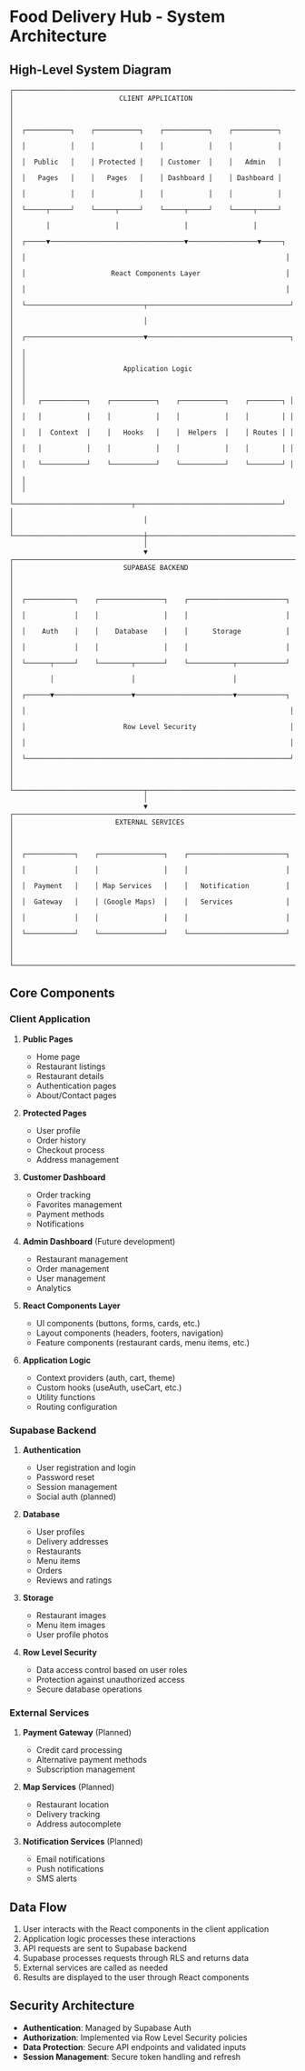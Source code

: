 
# Food Delivery Hub - System Architecture

## High-Level System Diagram

```
┌───────────────────────────────────────────────────────────────────────┐
│                          CLIENT APPLICATION                           │
│                                                                       │
│  ┌───────────┐    ┌───────────┐    ┌───────────┐    ┌───────────┐    │
│  │           │    │           │    │           │    │           │    │
│  │  Public   │    │ Protected │    │ Customer  │    │   Admin   │    │
│  │   Pages   │    │   Pages   │    │ Dashboard │    │ Dashboard │    │
│  │           │    │           │    │           │    │           │    │
│  └─────┬─────┘    └─────┬─────┘    └─────┬─────┘    └─────┬─────┘    │
│        │                │                │                │           │
│  ┌─────▼─────────────────────────────────▼─────────────────▼─────┐   │
│  │                                                                │   │
│  │                     React Components Layer                     │   │
│  │                                                                │   │
│  └─────────────────────────────┬───────────────────────────────────┘  │
│                                │                                       │
│  ┌─────────────────────────────▼───────────────────────────────────┐  │
│  │                                                                  │  │
│  │                        Application Logic                         │  │
│  │                                                                  │  │
│  │   ┌───────────┐    ┌───────────┐    ┌───────────┐    ┌────────┐ │  │
│  │   │           │    │           │    │           │    │        │ │  │
│  │   │  Context  │    │   Hooks   │    │  Helpers  │    │ Routes │ │  │
│  │   │           │    │           │    │           │    │        │ │  │
│  │   └───────────┘    └───────────┘    └───────────┘    └────────┘ │  │
│  │                                                                  │  │
│  └─────────────────────────────┬────────────────────────────────────┘  │
│                                │                                        │
└────────────────────────────────┼────────────────────────────────────────┘
                                 │
                                 ▼
┌────────────────────────────────────────────────────────────────────────┐
│                           SUPABASE BACKEND                             │
│                                                                        │
│  ┌────────────┐    ┌────────────────┐    ┌────────────────────────┐   │
│  │            │    │                │    │                        │   │
│  │    Auth    │    │    Database    │    │      Storage           │   │
│  │            │    │                │    │                        │   │
│  └──────┬─────┘    └────────┬───────┘    └───────────┬────────────┘   │
│         │                   │                        │                 │
│  ┌──────▼───────────────────▼────────────────────────▼────────────┐   │
│  │                                                                 │   │
│  │                        Row Level Security                       │   │
│  │                                                                 │   │
│  └─────────────────────────────────────────────────────────────────┘   │
│                                                                        │
└────────────────────────────────┬───────────────────────────────────────┘
                                 │
                                 ▼
┌────────────────────────────────────────────────────────────────────────┐
│                         EXTERNAL SERVICES                              │
│                                                                        │
│  ┌────────────┐    ┌────────────────┐    ┌────────────────────────┐   │
│  │            │    │                │    │                        │   │
│  │  Payment   │    │ Map Services   │    │   Notification         │   │
│  │  Gateway   │    │ (Google Maps)  │    │   Services             │   │
│  │            │    │                │    │                        │   │
│  └────────────┘    └────────────────┘    └────────────────────────┘   │
│                                                                        │
└────────────────────────────────────────────────────────────────────────┘
```

## Core Components

### Client Application

1. **Public Pages**
   - Home page
   - Restaurant listings
   - Restaurant details
   - Authentication pages
   - About/Contact pages

2. **Protected Pages**
   - User profile
   - Order history
   - Checkout process
   - Address management

3. **Customer Dashboard**
   - Order tracking
   - Favorites management
   - Payment methods
   - Notifications

4. **Admin Dashboard** (Future development)
   - Restaurant management
   - Order management
   - User management
   - Analytics

5. **React Components Layer**
   - UI components (buttons, forms, cards, etc.)
   - Layout components (headers, footers, navigation)
   - Feature components (restaurant cards, menu items, etc.)

6. **Application Logic**
   - Context providers (auth, cart, theme)
   - Custom hooks (useAuth, useCart, etc.)
   - Utility functions
   - Routing configuration

### Supabase Backend

1. **Authentication**
   - User registration and login
   - Password reset
   - Session management
   - Social auth (planned)

2. **Database**
   - User profiles
   - Delivery addresses
   - Restaurants
   - Menu items
   - Orders
   - Reviews and ratings

3. **Storage**
   - Restaurant images
   - Menu item images
   - User profile photos

4. **Row Level Security**
   - Data access control based on user roles
   - Protection against unauthorized access
   - Secure database operations

### External Services

1. **Payment Gateway** (Planned)
   - Credit card processing
   - Alternative payment methods
   - Subscription management

2. **Map Services** (Planned)
   - Restaurant location
   - Delivery tracking
   - Address autocomplete

3. **Notification Services** (Planned)
   - Email notifications
   - Push notifications
   - SMS alerts

## Data Flow

1. User interacts with the React components in the client application
2. Application logic processes these interactions
3. API requests are sent to Supabase backend
4. Supabase processes requests through RLS and returns data
5. External services are called as needed
6. Results are displayed to the user through React components

## Security Architecture

- **Authentication**: Managed by Supabase Auth
- **Authorization**: Implemented via Row Level Security policies
- **Data Protection**: Secure API endpoints and validated inputs
- **Session Management**: Secure token handling and refresh
